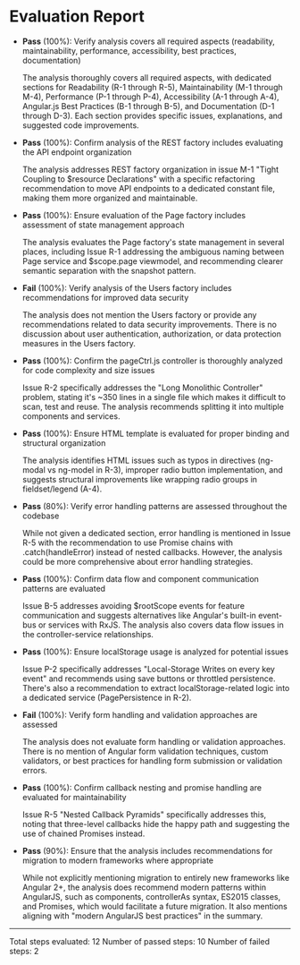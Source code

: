 # Evaluation Report

- **Pass** (100%): Verify analysis covers all required aspects (readability, maintainability, performance, accessibility, best practices, documentation)
  
  The analysis thoroughly covers all required aspects, with dedicated sections for Readability (R-1 through R-5), Maintainability (M-1 through M-4), Performance (P-1 through P-4), Accessibility (A-1 through A-4), Angular.js Best Practices (B-1 through B-5), and Documentation (D-1 through D-3). Each section provides specific issues, explanations, and suggested code improvements.

- **Pass** (100%): Confirm analysis of the REST factory includes evaluating the API endpoint organization
  
  The analysis addresses REST factory organization in issue M-1 "Tight Coupling to $resource Declarations" with a specific refactoring recommendation to move API endpoints to a dedicated constant file, making them more organized and maintainable.

- **Pass** (100%): Ensure evaluation of the Page factory includes assessment of state management approach
  
  The analysis evaluates the Page factory's state management in several places, including Issue R-1 addressing the ambiguous naming between Page service and $scope.page viewmodel, and recommending clearer semantic separation with the snapshot pattern.

- **Fail** (100%): Verify analysis of the Users factory includes recommendations for improved data security
  
  The analysis does not mention the Users factory or provide any recommendations related to data security improvements. There is no discussion about user authentication, authorization, or data protection measures in the Users factory.

- **Pass** (100%): Confirm the pageCtrl.js controller is thoroughly analyzed for code complexity and size issues
  
  Issue R-2 specifically addresses the "Long Monolithic Controller" problem, stating it's ~350 lines in a single file which makes it difficult to scan, test and reuse. The analysis recommends splitting it into multiple components and services.

- **Pass** (100%): Ensure HTML template is evaluated for proper binding and structural organization
  
  The analysis identifies HTML issues such as typos in directives (ng-modal vs ng-model in R-3), improper radio button implementation, and suggests structural improvements like wrapping radio groups in fieldset/legend (A-4).

- **Pass** (80%): Verify error handling patterns are assessed throughout the codebase
  
  While not given a dedicated section, error handling is mentioned in Issue R-5 with the recommendation to use Promise chains with .catch(handleError) instead of nested callbacks. However, the analysis could be more comprehensive about error handling strategies.

- **Pass** (100%): Confirm data flow and component communication patterns are evaluated
  
  Issue B-5 addresses avoiding $rootScope events for feature communication and suggests alternatives like Angular's built-in event-bus or services with RxJS. The analysis also covers data flow issues in the controller-service relationships.

- **Pass** (100%): Ensure localStorage usage is analyzed for potential issues
  
  Issue P-2 specifically addresses "Local-Storage Writes on every key event" and recommends using save buttons or throttled persistence. There's also a recommendation to extract localStorage-related logic into a dedicated service (PagePersistence in R-2).

- **Fail** (100%): Verify form handling and validation approaches are assessed
  
  The analysis does not evaluate form handling or validation approaches. There is no mention of Angular form validation techniques, custom validators, or best practices for handling form submission or validation errors.

- **Pass** (100%): Confirm callback nesting and promise handling are evaluated for maintainability
  
  Issue R-5 "Nested Callback Pyramids" specifically addresses this, noting that three-level callbacks hide the happy path and suggesting the use of chained Promises instead.

- **Pass** (90%): Ensure that the analysis includes recommendations for migration to modern frameworks where appropriate
  
  While not explicitly mentioning migration to entirely new frameworks like Angular 2+, the analysis does recommend modern patterns within AngularJS, such as components, controllerAs syntax, ES2015 classes, and Promises, which would facilitate a future migration. It also mentions aligning with "modern AngularJS best practices" in the summary.

---

Total steps evaluated: 12
Number of passed steps: 10
Number of failed steps: 2